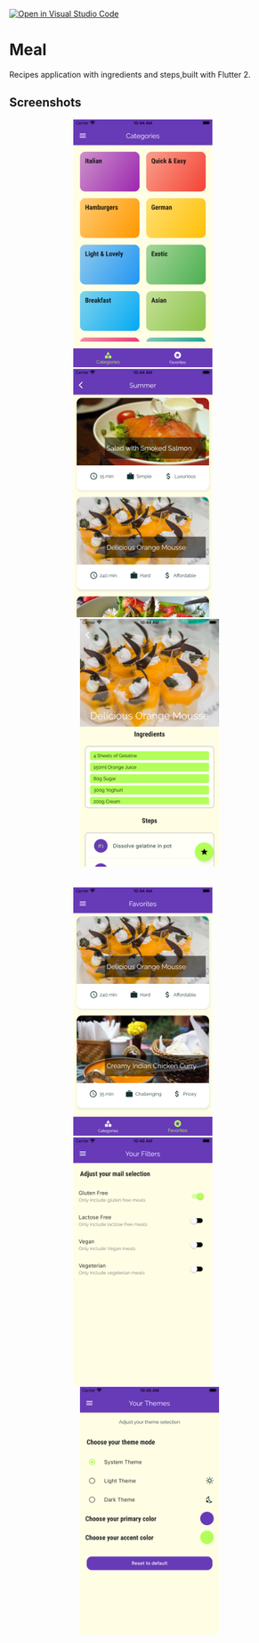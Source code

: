 [![Open in Visual Studio Code](https://open.vscode.dev/badges/open-in-vscode.svg)](https://open.vscode.dev/Qabbout/Meal)

# Meal 

Recipes application with ingredients and steps,built with Flutter 2.

## Screenshots

<div align="center">
<img src="https://github.com/Qabbout/Meal/blob/master/screenshots/S1.png" width="250">
<img width= "20">
<img src="https://github.com/Qabbout/Meal/blob/master/screenshots/S2.png" width="250">
<img width= "20">
<img src="https://github.com/Qabbout/Meal/blob/master/screenshots/S3.png" width="250">
<br>
<br>
<br>
<img src="https://github.com/Qabbout/Meal/blob/master/screenshots/S4.png" width="250">
<img width= "20">
<img src="https://github.com/Qabbout/Meal/blob/master/screenshots/S5.png" width="250">
<img width= "20">
<img src="https://github.com/Qabbout/Meal/blob/master/screenshots/S6.png" width="250">
</div>
